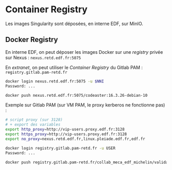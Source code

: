 # Container Registry

Les images Singularity sont déposées, en interne EDF, sur MinIO.

## Docker Registry

En interne EDF, on peut déposer les images Docker sur une *registry* privée
sur Nexus : `nexus.retd.edf.fr:5075`

En *extranet*, on peut utiliser le *Container Registry* du Gitlab PAM :
`registry.gitlab.pam-retd.fr`

```bash
docker login nexus.retd.edf.fr:5075 -u $NNI
Password: ...

docker push nexus.retd.edf.fr:5075/codeaster:16.3.26-debian-10
```

Exemple sur Gitlab PAM (sur VM PAM, le proxy kerberos ne fonctionne pas) :

```bash
# script proxy (sur 3128)
# + export des variables
export http_proxy=http://vip-users.proxy.edf.fr:3128
export https_proxy=http://vip-users.proxy.edf.fr:3128
export no_proxy=nexus.retd.edf.fr,linux.pleiade.edf.fr,edf.fr

docker login registry.gitlab.pam-retd.fr -u USER
Password: ...

docker push registry.gitlab.pam-retd.fr/collab_meca_edf_michelin/validation/codeaster:16.3.26-debian-10
```
